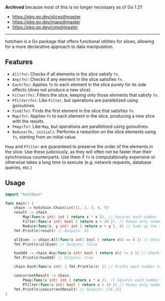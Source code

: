 **Archived** because most of this is no longer necessary as of Go 1.21: 
- https://pkg.go.dev/slices@master
- https://pkg.go.dev/maps@master
- https://pkg.go.dev/cmp@master

---

hotchain is a Go package that offers functional utilities for slices, allowing for a more declarative approach to data manipulation.

## Features

- `All(fn)`: Checks if all elements in the slice satisfy `fn`.
- `Any(fn)`: Checks if any element in the slice satisfies `fn`.
- `Each(fn)`: Applies `fn` to each element in the slice purely for its side effects (does not produce a new slice).
- `Filter(fn)`: Filters the slice, keeping only those elements that satisfy `fn`.
- `Pfilter(fn)`: Like `Filter`, but operations are parallelized using goroutines.
- `Find(fn)`: Finds the first element in the slice that satisfies `fn`.
- `Map(fn)`: Applies `fn` to each element in the slice, producing a new slice with the results.
- `Pmap(fn)`: Like `Map`, but operations are parallelized using goroutines.
- `Reduce(fn, initial)`: Performs a reduction on the slice elements using `fn`, starting from an initial value.

`Pmap` and `Pfilter` are guaranteed to preserve the order of the elements in the slice. Use these judiciously, as they will often not be faster than their synchronous counterparts. Use them if `fn` is computationally expensive or otherwise takes a long time to execute (e.g. network requests, database queries, etc.)



## Usage

```go
import "hotchain"

func main() {
    chain := hotchain.Chain[int]{1, 2, 3, 4, 5}
    result := chain.
        Map(func(x int) int { return x * x }). // Squares each number
        Filter(func(x int) bool { return x > 10 }). // Keeps only numbers greater than 10
        Reduce(func(x, y int) int { return x + y }, 0) // Sums up the remaining numbers
    fmt.Println(result) // Outputs: 41

    allEven := chain.All(func(x int) bool { return x%2 == 0 }) // Checks if all numbers are even
    fmt.Println(allEven) // Outputs: false

    hasOdd := chain.Any(func(x int) bool { return x%2 != 0 }) // Checks if there's any odd number
    fmt.Println(hasOdd) // Outputs: true

    chain.Each(func(x int) { fmt.Println(x) }) // Prints each number to stdout

    concurrentResult := chain.
        Pmap(func(x int) int { return x * x }). // Squares each number in parallel
        Pfilter(func(x int) bool { return x > 10 }) // Keeps only numbers greater than 10 in parallel
    fmt.Println(concurrentResult) // Outputs: [16 25]
}
```
